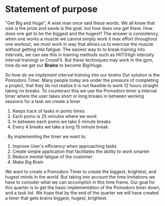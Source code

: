 ﻿# Statement of purpose

"Get Big and Huge", A wise man once said these words. We all know that size is the prize and swole is the goal, but how does one get there. How does one get to be the biggest and the hugest? The answer is consistency, when one works a muscle we cannot simply work it max effort throughout one workout, we must work in way that allows us to exercise the muscle without getting into fatigue. The easiest way to to break training into intervals, we can see this in training methods such as HIIT(High intensity interval training) or CrossFit. But these techniques may work in the gym, how do we get our **Brains** to become Big/Huge.

*So how do we implement interval training into our brains* Our solution is the Pomodoro Timer. Many people today are under the pressure of completing a project, that they do not realize it is not feasible to work 12 hours straight taking no breaks. To counteract this we use the Pomodoro timer a Interval timer where the user takes short or long breaks in between working sessions for a task we create a timer 

 1. Keeps track of tasks in pomo times
 2. Each pomo is 25 minutes where we work
 3. In between each pomo we take 5 minute breaks
 4. Every 4 breaks we take a long 15 minute break.

. By implementing the timer we want to:

 1. Improve User's efficiency when approaching tasks
 2. Create simple application that facilitates the ability to work smarter
 3. Reduce mental fatigue of the customer
 4. Make Big Brain
 
 We want to create a Pomodoro Timer to create the biggest, brightest, and hugest minds in the world. But taking into account the time limitations we have to consider what we can accomplish in this time frame. Our goal for this quarter is to get the basic implementation of the Pomodoro timer down, and a task list. We hope that by the end of the quarter we will have created a timer that gets brains biggest, hugest, brightest.
